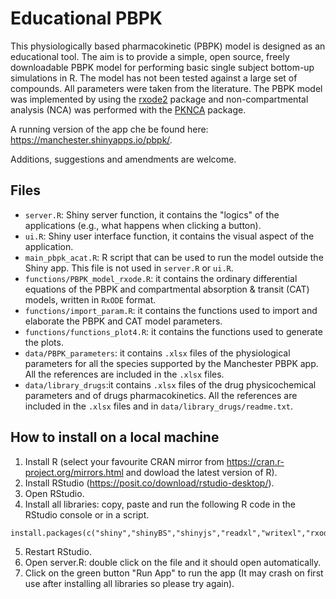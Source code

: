 # Educational PBPK
This physiologically based pharmacokinetic (PBPK) model is designed as an educational tool. The aim is to provide a simple, open source, freely downloadable PBPK model for performing basic single subject bottom-up simulations in R. The model has not been tested against a large set of compounds. All parameters were taken from the literature. The PBPK model was implemented by using the [rxode2](https://cran.r-project.org/web/packages/rxode2/index.html) package and non-compartmental analysis (NCA) was performed with the [PKNCA](https://cran.r-project.org/web/packages/PKNCA/index.html) package.

A running version of the app che be found here: https://manchester.shinyapps.io/pbpk/.

Additions, suggestions and amendments are welcome.

## Files
- `server.R`: Shiny server function, it contains the "logics" of the applications (e.g., what happens when clicking a button).
- `ui.R`: Shiny user interface function, it contains the visual aspect of the application.
- `main_pbpk_acat.R`: R script that can be used to run the model outside the Shiny app. This file is not used in `server.R` or `ui.R`.
- `functions/PBPK_model_rxode.R`: it contains the ordinary differential equations of the PBPK and compartmental absorption & transit (CAT) models, written in `RxODE` format.
- `functions/import_param.R`: it contains the functions used to import and elaborate the PBPK and CAT model parameters.
- `functions/functions_plot4.R`: it contains the functions used to generate the plots.
- `data/PBPK_parameters`: it contains `.xlsx` files of the physiological parameters for all the species supported by the Manchester PBPK app. All the references are included in the `.xlsx` files.
- `data/library_drugs`:it contains `.xlsx` files of the drug physicochemical parameters and of drugs pharmacokinetics. All the references are included in the `.xlsx` files and in `data/library_drugs/readme.txt`.

## How to install on a local machine

1. Install R (select your favourite CRAN mirror from https://cran.r-project.org/mirrors.html and dowload the latest version of R).
2. Install RStudio (https://posit.co/download/rstudio-desktop/).
3. Open RStudio.
4. Install all libraries: copy, paste and run the following R code in the RStudio console or in a script.
```
install.packages(c("shiny","shinyBS","shinyjs","readxl","writexl","rxode2","dplyr","ggplot2","RColorBrewer","gridExtra","PKNCA","shinybusy"))
```
5. Restart RStudio.
6. Open server.R: double click on the file and it should open automatically.
7. Click on the green button "Run App" to run the app (It  may crash on first use after installing all libraries so please try again).

